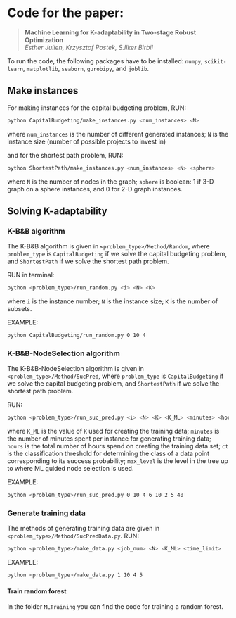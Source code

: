 # Code for the paper:
> **Machine Learning for K-adaptability in Two-stage Robust Optimization**  
> *Esther Julien, Krzysztof Postek, S.Ilker Birbil*

To run the code, the following packages have to be installed: `numpy`, `scikit-learn`, `matplotlib`, `seaborn`, 
`gurobipy`, and `joblib`.

## Make instances
For making instances for the capital budgeting problem, RUN: 
```bash
python CapitalBudgeting/make_instances.py <num_instances> <N> 
```
where `num_instances` is the number of different generated instances; `N` is the instance size (number of possible projects to invest in)

and for the shortest path problem, RUN: 
```bash
python ShortestPath/make_instances.py <num_instances> <N> <sphere>
```
where `N` is the number of nodes in the graph; `sphere` is boolean: 1 if 3-D graph on a sphere instances, and 0 for 2-D graph instances.

## Solving K-adaptability
### K-B&B algorithm
The K-B&B algorithm is given in ```<problem_type>/Method/Random```, where `problem_type` is `CapitalBudgeting` if 
we solve the capital budgeting problem, and `ShortestPath` if we solve the shortest path problem.

RUN in terminal:
```bash
python <problem_type>/run_random.py <i> <N> <K>
```
where `i` is the instance number; `N` is the instance size; `K` is the number of subsets.

EXAMPLE: 
```bash
python CapitalBudgeting/run_random.py 0 10 4
```

### K-B&B-NodeSelection algorithm
The K-B&B-NodeSelection algorithm is given in ```<problem_type>/Method/SucPred```, where `problem_type` is `CapitalBudgeting` if 
we solve the capital budgeting problem, and `ShortestPath` if we solve the shortest path problem.

RUN:
```bash
python <problem_type>/run_suc_pred.py <i> <N> <K> <K_ML> <minutes> <hours> <ct> <max_level>
```
where `K_ML` is the value of `K` used for creating the training data; `minutes` is the number of minutes spent per 
instance for generating training data; `hours` is the total  number of hours spend on creating the training data set;
`ct` is the classification threshold for determining the class of a data point corresponding to its success probability; 
`max_level` is the level in the tree up to where ML guided node selection is used.

EXAMPLE: 
```bash
python <problem_type>/run_suc_pred.py 0 10 4 6 10 2 5 40
```

### Generate training data
The methods of generating training data are given in `<problem_type>/Method/SucPredData.py`.
RUN:
```bash
python <problem_type>/make_data.py <job_num> <N> <K_ML> <time_limit>
```

EXAMPLE:
```bash
python <problem_type>/make_data.py 1 10 4 5
```


#### Train random forest
In the folder `MLTraining` you can find the code for training a random forest. 

[comment]: <> (### Preprocessed data)

[comment]: <> (The `<problem_type>/Data` folder consists of:)

[comment]: <> (- `Results`:)

[comment]: <> (  - `Results/Decisions/inst_results` has the results of K-B&B and K-B&B-NodeSelection)

[comment]: <> (  - `Results/TrainData/inst_results` has the results of generating training data)

[comment]: <> (- `Instances` for different test instances)

[comment]: <> (- `RunInfo` on metadata of generating training data)
